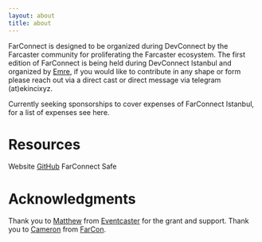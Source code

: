 ```yaml
---
layout: about
title: about
---
```


FarConnect is designed to be organized during DevConnect by the Farcaster community for proliferating the Farcaster ecosystem. The first edition of FarConnect is being held during DevConnect Istanbul and organized by [Emre](https://warpcast.com/ekinci.eth), if you would like to contribute in any shape or form please reach out via a direct cast or direct message via telegram (at)ekincixyz.

Currently seeking sponsorships to cover expenses of FarConnect Istanbul, for a list of expenses see here.

# Resources
Website [GitHub](https://github.com/farconnect/farconnect.github.io)
FarConnect Safe

# Acknowledgments
Thank you to [Matthew](https://warpcast.com/matthew) from [Eventcaster](https://eventcaster.xyz/) for the grant and support. Thank you to [Cameron](https://warpcast.com/cameron) from [FarCon](https://farcon.xyz/).
